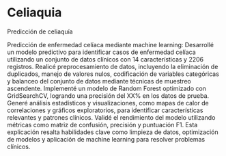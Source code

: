 # Celiaquia
Predicción de celiaquía

Predicción de enfermedad celíaca mediante machine learning:
Desarrollé un modelo predictivo para identificar casos de enfermedad celíaca utilizando un conjunto de datos clínicos con 14 características y 2206 registros.
Realicé preprocesamiento de datos, incluyendo la eliminación de duplicados, manejo de valores nulos, codificación de variables categóricas y balanceo del conjunto de datos mediante técnicas de muestreo ascendente.
Implementé un modelo de Random Forest optimizado con GridSearchCV, logrando una precisión del XX% en los datos de prueba.
Generé análisis estadísticos y visualizaciones, como mapas de calor de correlaciones y gráficos exploratorios, para identificar características relevantes y patrones clínicos.
Validé el rendimiento del modelo utilizando métricas como matriz de confusión, precisión y puntuación F1.
Esta explicación resalta habilidades clave como limpieza de datos, optimización de modelos y aplicación de machine learning para resolver problemas clínicos.
